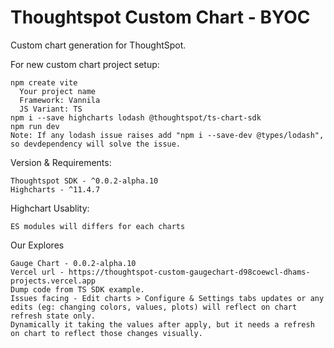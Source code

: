 # Thoughtspot Custom Chart - BYOC

Custom chart generation for ThoughtSpot. 

For new custom chart project setup:

    npm create vite
      Your project name
      Framework: Vannila  
      JS Variant: TS
    npm i --save highcharts lodash @thoughtspot/ts-chart-sdk
    npm run dev 
    Note: If any lodash issue raises add "npm i --save-dev @types/lodash", so devdependency will solve the issue.

Version & Requirements:

    Thoughtspot SDK - ^0.0.2-alpha.10
    Highcharts - ^11.4.7

Highchart Usablity:

    ES modules will differs for each charts 

Our Explores

    Gauge Chart - 0.0.2-alpha.10
    Vercel url - https://thoughtspot-custom-gaugechart-d98coewcl-dhams-projects.vercel.app
    Dump code from TS SDK example.
    Issues facing - Edit charts > Configure & Settings tabs updates or any edits (eg: changing colors, values, plots) will reflect on chart refresh state only.
    Dynamically it taking the values after apply, but it needs a refresh on chart to reflect those changes visually. 
